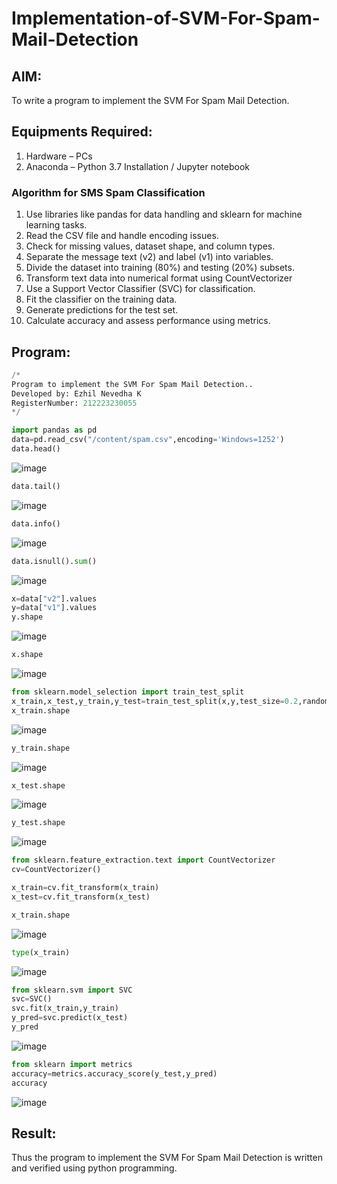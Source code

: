 # Implementation-of-SVM-For-Spam-Mail-Detection

## AIM:
To write a program to implement the SVM For Spam Mail Detection.

## Equipments Required:
1. Hardware – PCs
2. Anaconda – Python 3.7 Installation / Jupyter notebook

### Algorithm for SMS Spam Classification

1. Use libraries like pandas for data handling and sklearn for machine learning tasks.    
2. Read the CSV file and handle encoding issues.     
3. Check for missing values, dataset shape, and column types.     
4. Separate the message text (v2) and label (v1) into variables.    
5. Divide the dataset into training (80%) and testing (20%) subsets.      
6. Transform text data into numerical format using CountVectorizer
7. Use a Support Vector Classifier (SVC) for classification.
8. Fit the classifier on the training data.  
9. Generate predictions for the test set.
10. Calculate accuracy and assess performance using metrics.   
## Program:
```python
/*
Program to implement the SVM For Spam Mail Detection..
Developed by: Ezhil Nevedha K
RegisterNumber: 212223230055
*/
```
```python
import pandas as pd
data=pd.read_csv("/content/spam.csv",encoding='Windows=1252')
data.head()
```
![image](https://github.com/user-attachments/assets/61a4f022-1de3-4ecc-897f-ea85b03ebb7a)
```python
data.tail()
```
![image](https://github.com/user-attachments/assets/198557f0-2d3c-4819-a0cb-6b71f1644143)
```python
data.info()
```
![image](https://github.com/user-attachments/assets/a9a493d6-4ce7-4baf-9895-28c04a033672)
```python
data.isnull().sum()
```
![image](https://github.com/user-attachments/assets/eafbbfd7-e359-43f1-a0ac-9da49f2d4c3b)
```python
x=data["v2"].values
y=data["v1"].values
y.shape
```
![image](https://github.com/user-attachments/assets/308cd4bb-392c-4181-9976-9cd4b58e229c)
```python
x.shape
```
![image](https://github.com/user-attachments/assets/8bf88a26-0b95-445a-8f2b-c34e96033d93)
```python
from sklearn.model_selection import train_test_split
x_train,x_test,y_train,y_test=train_test_split(x,y,test_size=0.2,random_state=0)
x_train.shape
```
![image](https://github.com/user-attachments/assets/64b454c9-4421-440d-a31d-a1e9092f6572)
```python
y_train.shape
```
![image](https://github.com/user-attachments/assets/0cf15b00-5b93-4d3b-bda8-01d47b5a2739)
```python
x_test.shape
```
![image](https://github.com/user-attachments/assets/107fecd7-2ea2-4902-8263-dbbfb553a7ae)
```python
y_test.shape
```
![image](https://github.com/user-attachments/assets/2d24c96c-29ca-446b-a8d2-83e79233cb94)
```python
from sklearn.feature_extraction.text import CountVectorizer
cv=CountVectorizer()
```
```python
x_train=cv.fit_transform(x_train)
x_test=cv.fit_transform(x_test)
```
```python
x_train.shape
```
![image](https://github.com/user-attachments/assets/945acd6f-7791-4ce7-bd87-5a1b5faae74c)
```python
type(x_train)
```
![image](https://github.com/user-attachments/assets/81f12100-08f5-4dda-8eda-9445d7dae32f)
```python
from sklearn.svm import SVC
svc=SVC()
svc.fit(x_train,y_train)
y_pred=svc.predict(x_test)
y_pred
```
![image](https://github.com/user-attachments/assets/8015bef1-08c0-45fc-a2c7-ad3c9062d265)
```python
from sklearn import metrics
accuracy=metrics.accuracy_score(y_test,y_pred)
accuracy
```
![image](https://github.com/user-attachments/assets/38ad238b-84e8-4047-83b7-be49c7fd7d3f)

## Result:
Thus the program to implement the SVM For Spam Mail Detection is written and verified using python programming.
